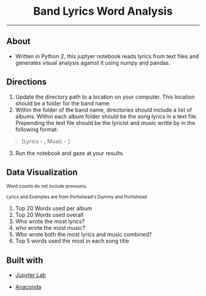 <h1 align="center">Band Lyrics Word Analysis</h1>

---
## About
* Written in Python 2, this juptyer notebook reads lyrics from text files and generates visual analysis against it using numpy and pandas.

## Directions
 1) Update the directory path to a location on your computer. This location should be a folder for the band name.
 2) Within the folder of the band name, directories should include a list of albums. Within each album folder should be the song lyrics in a text file. Prepending the text file should be the lyricist and music writte by in the following format:
>  [Lyrics - <lyricist here>; Music - <music written by here>]
 3) Run the notebook and gaze at your results.

## Data Visualization
<sub> Word counts do not include pronouns. </sub>

<sub> Lyrics and Examples are from Portishead's Dummy and Portishead </sub>
1) Top 20 Words used per album
2) Top 20 Words used overall
3) Who wrote the most lyrics?
4) who wrote the most music?
5) Who wrote both the most lyrics and music combined?
6) Top 5 words used the most in each song title



## Built with
* [Jupyter Lab](https://github.com/jupyterlab)

* [Anaconda](https://www.anaconda.com/)
